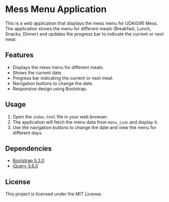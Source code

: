 # Mess Menu Application

This is a web application that displays the mess menu for UDAIGIRI Mess. The application shows the menu for different meals (Breakfast, Lunch, Snacks, Dinner) and updates the progress bar to indicate the current or next meal.

## Features

- Displays the mess menu for different meals.
- Shows the current date.
- Progress bar indicating the current or next meal.
- Navigation buttons to change the date.
- Responsive design using Bootstrap.

## Usage

1. Open the `index.html` file in your web browser.
2. The application will fetch the menu data from `menu.json` and display it.
3. Use the navigation buttons to change the date and view the menu for different days.

## Dependencies

- [Bootstrap 5.3.0](https://getbootstrap.com/)
- [jQuery 3.6.0](https://jquery.com/)

## License
This project is licensed under the MIT License.
